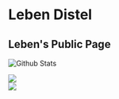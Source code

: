 # Leben Distel
## Leben's Public Page
![Github Stats](https://github-readme-stats.vercel.app/api?username=Sukura-Humble&show_icons=true&theme=dark&count_private=true)

![](https://upload-bbs.mihoyo.com/upload/2022/04/05/49837885/e12b45cb79b5f9ab7654c643c63d149d_4881849427955308109.gif?x-oss-process=image//auto-orient,0/interlace,1/format,gif)\
![](https://cards.jerryz.com.cn/api?img=3&counter=humblr_me&qq=391704986&microsoft=fulinrui04182023%40outlook.com&bilibili=Humble_me&luogu=779488&github=Sukura_Humble)

